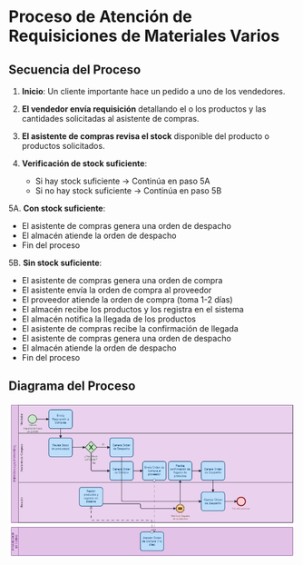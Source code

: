 
# Proceso de Atención de Requisiciones de Materiales Varios

## Secuencia del Proceso

1. **Inicio**: Un cliente importante hace un pedido a uno de los vendedores.

2. **El vendedor envía requisición** detallando el o los productos y las cantidades solicitadas al asistente de compras.

3. **El asistente de compras revisa el stock** disponible del producto o productos solicitados.

4. **Verificación de stock suficiente**:
   - Si hay stock suficiente → Continúa en paso 5A
   - Si no hay stock suficiente → Continúa en paso 5B

5A. **Con stock suficiente**:
   - El asistente de compras genera una orden de despacho
   - El almacén atiende la orden de despacho
   - Fin del proceso

5B. **Sin stock suficiente**:
   - El asistente de compras genera una orden de compra
   - El asistente envía la orden de compra al proveedor
   - El proveedor atiende la orden de compra (toma 1-2 días)
   - El almacén recibe los productos y los registra en el sistema
   - El almacén notifica la llegada de los productos
   - El asistente de compras recibe la confirmación de llegada
   - El asistente de compras genera una orden de despacho
   - El almacén atiende la orden de despacho
   - Fin del proceso

## Diagrama del Proceso

<div style="text-align: center; max-width: 100%;">
    <img src="01-practica-proceso-requisiciones-con-lanes-actualizado-26-04-2025.png" alt="Diagrama del proceso de atención de requisiciones" style="max-width: 100%; height: auto;">
</div>
